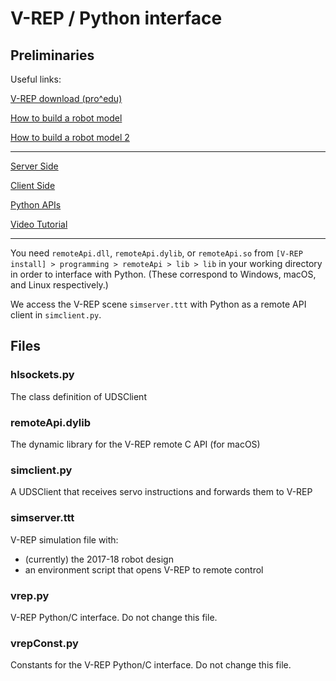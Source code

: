 # V-REP / Python interface

## Preliminaries

Useful links:

[V-REP download (pro^edu)](http://www.coppeliarobotics.com/downloads.html)

[How to build a robot model](http://www.coppeliarobotics.com/helpFiles/en/buildingAModelTutorial.htm)

[How to build a robot model 2](http://www.coppeliarobotics.com/helpFiles/en/hexapodTutorial.htm)

---

[Server Side](http://www.coppeliarobotics.com/helpFiles/en/remoteApiServerSide.htm)

[Client Side](http://www.coppeliarobotics.com/helpFiles/en/remoteApiClientSide.htm)

[Python APIs](http://www.coppeliarobotics.com/helpFiles/en/remoteApiFunctionsPython.htm)

[Video Tutorial](https://www.youtube.com/watch?v=SQont-mTnfM)

---

You need `remoteApi.dll`, `remoteApi.dylib`, or `remoteApi.so` from `[V-REP install] > programming > remoteApi > lib > lib` in your working directory in order to interface with Python. (These correspond to Windows, macOS, and Linux respectively.)

We access the V-REP scene `simserver.ttt` with Python as a remote API client in `simclient.py`.

## Files

### hlsockets.py

The class definition of UDSClient

### remoteApi.dylib

The dynamic library for the V-REP remote C API (for macOS)

### simclient.py

A UDSClient that receives servo instructions and forwards them to V-REP

### simserver.ttt

V-REP simulation file with:
* (currently) the 2017-18 robot design
* an environment script that opens V-REP to remote control

### vrep.py

V-REP Python/C interface. Do not change this file.

### vrepConst.py

Constants for the V-REP Python/C interface. Do not change this file.
